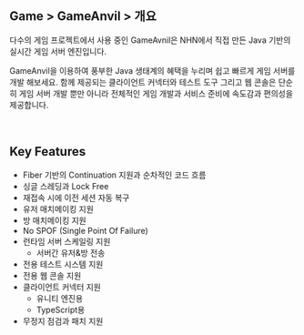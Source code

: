 ## Game > GameAnvil > 개요

다수의 게임 프로젝트에서 사용 중인 GameAvnil은 NHN에서 직접 만든 Java 기반의 실시간 게임 서버 엔진입니다. 

GameAnvil을 이용하여 풍부한 Java 생태계의 혜택을 누리며 쉽고 빠르게 게임 서버를 개발 해보세요. 함께 제공되는 클라이언트 커넥터와 테스트 도구 그리고 웹 콘솔은 단순히 게임 서버 개발 뿐만 아니라 전체적인 게임 개발과 서비스 준비에 속도감과 편의성을 제공합니다.

<br>

## Key Features

* Fiber 기반의 Continuation 지원과 순차적인 코드 흐름
* 싱글 스레딩과 Lock Free
* 재접속 시에 이전 세션 자동 복구
* 유저 매치메이킹 지원
* 방 매치메이킹 지원
* No SPOF (Single Point Of Failure)
* 런타임 서버 스케일링 지원
  * 서버간 유저&방 전송
* 전용 테스트 시스템 지원
* 전용 웹 콘솔 지원
* 클라이언트 커넥터 지원
  * 유니티 엔진용
  * TypeScript용
* 무정지 점검과 패치 지원

